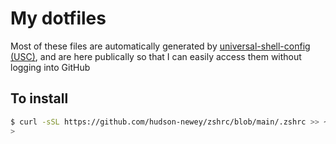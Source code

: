 # My dotfiles

Most of these files are automatically generated by [universal-shell-config (USC)](https://github.com/hudson-newey/universal-shell-config), and are here publically so that I can easily access them without logging into GitHub

## To install

```sh
$ curl -sSL https://github.com/hudson-newey/zshrc/blob/main/.zshrc >> ~/.zshrc;
>
```
